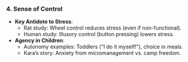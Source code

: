 ### **4. Sense of Control**

- **Key Antidote to Stress**:
    - Rat study: Wheel control reduces stress (even if non-functional).
    - Human study: Illusory control (button pressing) lowers stress.
- **Agency in Children**:
    - Autonomy examples: Toddlers ("I do it myself!"), choice in meals.
    - Kara’s story: Anxiety from micromanagement vs. camp freedom.